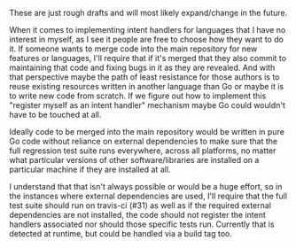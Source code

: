 These are just rough drafts and will most likely expand/change in the future.




When it comes to implementing intent handlers for languages that I have no interest in myself, as I see it people are free to choose how they want to do it. If someone wants to merge code into the main repository for new features or languages, I'll require that if it's merged that they also commit to maintaining that code and fixing bugs in it as they are revealed. And with that perspective maybe the path of least resistance for those authors is to reuse existing resources written in another language than Go or maybe it is to write new code from scratch. If we figure out how to implement this "register myself as an intent handler" mechanism maybe Go could wouldn't have to be touched at all.

Ideally code to be merged into the main repository would be written in pure Go code without reliance on external dependencies to make sure that the full regression test suite runs everywhere, across all platforms, no matter what particular versions of other software/libraries are installed on a particular machine if they are installed at all.

I understand that that isn't always possible or would be a huge effort, so in the instances where external dependencies are used, I'll require that the full test suite should run on travis-ci (#31) as well as if the required external dependencies are not installed, the code should not register the intent handlers associated nor should those specific tests run. Currently that is detected at runtime, but could be handled via a build tag too.
